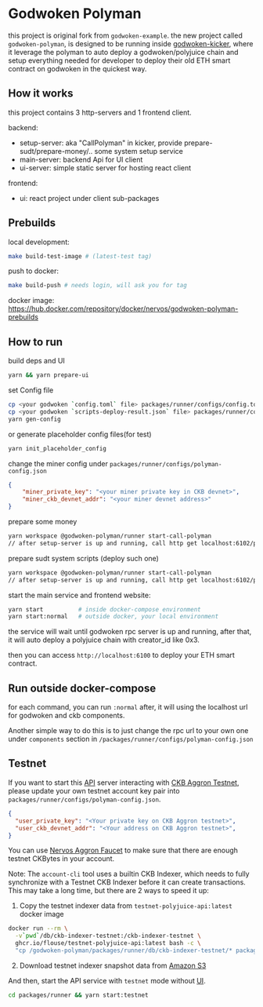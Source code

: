 Godwoken Polyman
=======

this project is original fork from `godwoken-example`. the new project called `godwoken-polyman`, is designed to be running inside [godwoken-kicker](https://github.com/RetricSu/godwoken-kicker.git), where it leverage the polyman to auto deploy a godwoken/polyjuice chain and setup everything needed for developer to deploy their old ETH smart contract on godwoken in the quickest way.

How it works
------

this project contains 3 http-servers and 1 frontend client.

backend:

- setup-server: aka "CallPolyman" in kicker, provide prepare-sudt/prepare-money/.. some system setup service
- main-server: backend Api for UI client
- ui-server: simple static server for hosting react client

frontend:

- ui: react project under client sub-packages

Prebuilds
------

local development:

```sh
make build-test-image # (latest-test tag)
```

push to docker:

```sh
make build-push # needs login, will ask you for tag
```

docker image: https://hub.docker.com/repository/docker/nervos/godwoken-polyman-prebuilds

How to run
------

build deps and UI

```sh
yarn && yarn prepare-ui
```

set Config file

```sh
cp <your godwoken `config.toml` file> packages/runner/configs/config.toml
cp <your godwoken `scripts-deploy-result.json` file> packages/runner/configs/scripts-deploy-result.json
yarn gen-config
```

or generate placeholder config files(for test)

```sh
yarn init_placeholder_config
```

change the miner config under `packages/runner/configs/polyman-config.json`

```json
{
    "miner_private_key": "<your miner private key in CKB devnet>",
    "miner_ckb_devnet_addr": "<your miner devnet address>"
}
```

prepare some money

```sh
yarn workspace @godwoken-polyman/runner start-call-polyman
// after setup-server is up and running, call http get localhost:6102/prepare-money
```

prepare sudt system scripts (deploy such one)

```sh
yarn workspace @godwoken-polyman/runner start-call-polyman
// after setup-server is up and running, call http get localhost:6102/prepare_sudt_scripts
```

start the main service and frontend website:

```sh
yarn start          # inside docker-compose environment
yarn start:normal   # outside docker, your local environment
```

the service will wait until godwoken rpc server is up and running, after that, it will auto deploy a polyjuice chain with creator_id like 0x3.

then you can access `http://localhost:6100` to deploy your ETH smart contract.

Run outside docker-compose
---

for each command, you can run `:normal` after, it will using the localhost url for godwoken and ckb components.

Another simple way to do this is to just change the rpc url to your own one under `components` section in `/packages/runner/configs/polyman-config.json`

Testnet
---

If you want to start this [API](packages/runner/src/server.ts) server interacting with [CKB Aggron Testnet](https://explorer.nervos.org/aggron/), please update your own testnet account key pair into `packages/runner/configs/polyman-config.json`.

```json
{
  "user_private_key": "<Your private key on CKB Aggron testnet>",
  "user_ckb_devnet_addr": "<Your address on CKB Aggron testnet>",
}
```

You can use [Nervos Aggron Faucet](https://faucet.nervos.org/) to make sure that there are enough testnet CKBytes in your account.

Note: The `account-cli` tool uses a builtin CKB Indexer, which needs to fully synchronize with a Testnet CKB Indexer before it can create transactions. This may take a long time, but there are 2 ways to speed it up:
1. Copy the testnet indexer data from `testnet-polyjuice-api:latest` docker image
```sh
docker run --rm \
  -v`pwd`/db/ckb-indexer-testnet:/ckb-indexer-testnet \
  ghcr.io/flouse/testnet-polyjuice-api:latest bash -c \
  "cp /godwoken-polyman/packages/runner/db/ckb-indexer-testnet/* packages/runner/db/ckb-indexer-testnet/"
```
2. Download testnet indexer snapshot data from [Amazon S3](https://github.com/RetricSu/gw-gitcoin-instruction/blob/8c02c1584d527fca24f983dc33d19b6bb765b1f8/src/component-tutorials/12.using.snapshot.data.with.account.cli.md)

And then, start the API service with `testnet` mode without [UI](packages/runner/src/ui.ts).

```sh
cd packages/runner && yarn start:testnet
```
